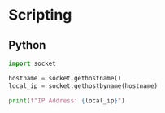 # Scripting

## Python

```python
import socket

hostname = socket.gethostname()
local_ip = socket.gethostbyname(hostname)

print(f"IP Address: {local_ip}")
```